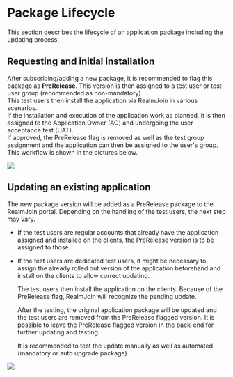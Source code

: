 # Package Lifecycle

This section describes the lifecycle of an application package including the updating process.  


## Requesting and initial installation

After subscribing/adding a new package, it is recommended to flag this package as **PreRelease**. This version is then assigned to a test user or test user group \(recommended as non-mandatory\).  
This test users then install the application via RealmJoin in various scenarios.  
If the installation and execution of the application work as planned, it is then assigned to the Application Owner \(AO\) and undergoing the user acceptance test \(UAT\).  
If approved, the PreRelease flag is removed as well as the test group assignment and the application can then be assigned to the user's group. This workflow is shown in the pictures below.

![](../.gitbook/assets/test_flow_1.png)

## Updating an existing application

The new package version will be added as a PreRelease package to the RealmJoin portal. Depending on the handling of the test users, the next step may vary.

* If the test users are regular accounts that already have the application assigned and installed on the clients, the PreRelease version is to be assigned to those.
* If the test users are dedicated test users, it might be necessary to assign the already rolled out version of the application beforehand and install on the clients to allow correct updating.  

  The test users then install the application on the clients. Because of the PreRelease flag, RealmJoin will recognize the pending update.  

  After the testing, the original application package will be updated and the test users are removed from the PreRelease flagged version. It is possible to leave the PreRelease flagged version in the back-end for further updating and testing.

  It is recommended to test the update manually as well as automated \(mandatory or auto upgrade package\).

![](../.gitbook/assets/rj-package-workflow-detail.png)

